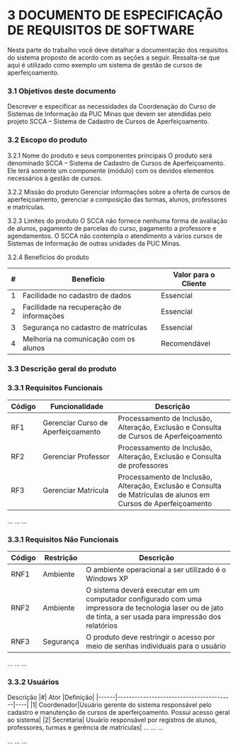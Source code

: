
# 3 DOCUMENTO DE ESPECIFICAÇÃO DE REQUISITOS DE SOFTWARE

Nesta parte do trabalho você deve detalhar a documentação dos requisitos do sistema proposto de acordo com as seções a seguir. Ressalta-se que aqui é utilizado como exemplo um sistema de gestão de cursos de aperfeiçoamento.


### 3.1 Objetivos deste documento

Descrever e especificar as necessidades da Coordenação do Curso de Sistemas de Informação da PUC Minas que devem ser atendidas pelo projeto SCCA – Sistema de Cadastro de Cursos de Aperfeiçoamento.

### 3.2 Escopo do produto

3.2.1 Nome do produto e seus componentes principais
O produto será denominado SCCA – Sistema de Cadastro de Cursos de Aperfeiçoamento. Ele terá somente um componente (módulo) com os devidos elementos necessários à gestão de cursos.

3.2.2 Missão do produto
Gerenciar informações sobre a oferta de cursos de aperfeiçoamento, gerenciar a composição das turmas, alunos, professores e matrículas. 

3.2.3 Limites do produto
O SCCA não fornece nenhuma forma de avaliação de alunos, pagamento de parcelas do curso, pagamento a professore e agendamentos. O SCCA não contempla o atendimento a vários cursos de Sistemas de Informação de outras unidades da PUC Minas.

3.2.4 Benefícios do produto

|#|Benefício|	Valor para o Cliente|
|------|-----------------------------------------|----| 
|1	| Facilidade no cadastro de dados	|Essencial|
|2 | Facilidade na recuperação de informações	|Essencial|
|3	| Segurança no cadastro de matrículas	|Essencial|
|4 |	Melhoria na comunicação com os alunos	|Recomendável|

### 3.3 Descrição geral do produto

### 3.3.1 Requisitos Funcionais

|Código	|Funcionalidade|	Descrição|
|------|-----------------------------------------|----| 
|RF1|	Gerenciar Curso de Aperfeiçoamento|	Processamento de Inclusão, Alteração, Exclusão e Consulta de Cursos de Aperfeiçoamento|
|RF2|	Gerenciar Professor|	Processamento de Inclusão, Alteração, Exclusão e Consulta de professores|
|RF3|	Gerenciar Matrícula |	Processamento de Inclusão, Alteração, Exclusão e Consulta de Matrículas de alunos em Cursos de Aperfeiçoamento|
...	...	...

### 3.3.1 Requisitos Não Funcionais

|Código| 	Restrição|	Descrição|
|------|-----------------------------------------|----| 
|RNF1|	Ambiente|	O ambiente operacional a ser utilizado é o Windows XP|
|RNF2|	Ambiente|	O sistema deverá executar em um computador configurado com uma impressora de tecnologia laser ou de jato de tinta, a ser usada para impressão dos relatórios|
|RNF3|	Segurança|	O produto deve restringir o acesso por meio de senhas individuais para o usuário|
...	...	...

### 3.3.2 Usuários 

Descrição
|#|	Ator	|Definição|
|------|-----------------------------------------|----|
|1|	Coordenador|Usuário gerente do sistema responsável pelo cadastro e manutenção de cursos de aperfeiçoamento. Possui acesso geral ao sistema|
|2|	Secretaria|	Usuário responsável por registros de alunos, professores, turmas e gerência de matrículas|
...	...	...

...	...	...


